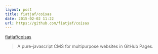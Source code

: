 ```yaml
---
layout: post
title: fiatjaf/coisas
date: 2015-02-02 11:22
url: https://github.com/fiatjaf/coisas
---
```

[fiatjaf/coisas](https://github.com/fiatjaf/coisas)

> A pure-javascript CMS for multipurpose websites in GitHub Pages.